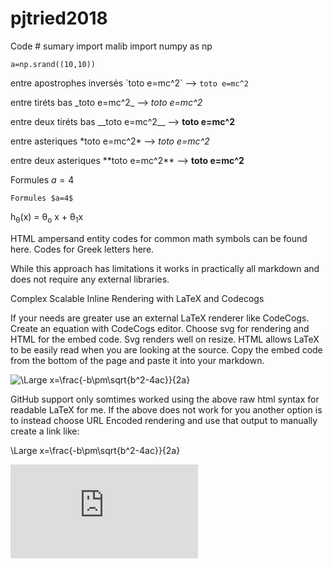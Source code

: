 # pjtried2018

Code
    # sumary
    import malib
    import numpy as np
    
    a=np.srand((10,10))

entre apostrophes inversés \`toto e=mc^2\` --> `toto e=mc^2`

entre tiréts bas \_toto e=mc^2\_ --> _toto e=mc^2_

entre deux tiréts bas \_\_toto e=mc^2\_\_ --> __toto e=mc^2__

entre asteriques \*toto e=mc^2\*  -->  *toto e=mc^2*

entre deux asteriques \*\*toto e=mc^2\*\* --> **toto e=mc^2**

Formules $a=4$

    Formules $a=4$



h<sub>&theta;</sub>(x) = &theta;<sub>o</sub> x + &theta;<sub>1</sub>x

HTML ampersand entity codes for common math symbols can be found here. Codes for Greek letters here.

While this approach has limitations it works in practically all markdown and does not require any external libraries.

Complex Scalable Inline Rendering with LaTeX and Codecogs

If your needs are greater use an external LaTeX renderer like CodeCogs. Create an equation with CodeCogs editor. Choose svg for rendering and HTML for the embed code. Svg renders well on resize. HTML allows LaTeX to be easily read when you are looking at the source. Copy the embed code from the bottom of the page and paste it into your markdown.

<img src="https://latex.codecogs.com/svg.latex?\Large&space;x=\frac{-b\pm\sqrt{b^2-4ac}}{2a}" title="\Large x=\frac{-b\pm\sqrt{b^2-4ac}}{2a}" />

GitHub support only somtimes worked using the above raw html syntax for readable LaTeX for me. If the above does not work for you another option is to instead choose URL Encoded rendering and use that output to manually create a link like:

\Large x=\frac{-b\pm\sqrt{b^2-4ac}}{2a}

![\Large x=\frac{-b\pm\sqrt{b^2-4ac}}{2a}](https://latex.codecogs.com/svg.latex?x%3D%5Cfrac%7B-b%5Cpm%5Csqrt%7Bb%5E2-4ac%7D%7D%7B2a%7D)


